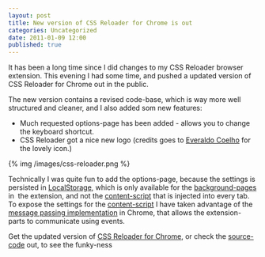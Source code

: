 ```yaml
---
layout: post
title: New version of CSS Reloader for Chrome is out
categories: Uncategorized
date: 2011-01-09 12:00
published: true
---
```


It has been a long time since I did changes to my CSS Reloader browser extension. This evening I had some time, and pushed a updated version of CSS Reloader for Chrome out in the public.

<!--more-->

The new version contains a revised code-base, which is way more well structured and cleaner, and I also added som new features:

<ul>
	<li>Much requested options-page has been added - allows you to change the keyboard shortcut.</li>
	<li>CSS Reloader got a nice new logo (credits goes to <a href="http://www.everaldo.com/crystal/">Everaldo Coelho</a> for the lovely icon.)</li>
</ul>

{% img /images/css-reloader.png %}

Technically I was quite fun to add the options-page, because the settings is persisted in <a href="http://dev.w3.org/html5/webstorage/">LocalStorage</a>, which is only available for the <a href="http://code.google.com/chrome/extensions/background_pages.html">background-pages</a> in  the extension, and not the <a href="http://code.google.com/chrome/extensions/content_scripts.html">content-script</a> that is injected into every tab. To expose the settings for the <a href="http://code.google.com/chrome/extensions/content_scripts.html">content-script</a> I have taken advantage of the <a href="http://code.google.com/chrome/extensions/messaging.html">message passing implementation</a> in Chrome, that allows the extension-parts to communicate using events.

Get the updated version of <a href="https://chrome.google.com/extensions/detail/dnfpcpfijpdhabaoieccoclghgplmpbd">CSS Reloader for Chrome</a>, or check the <a href="https://github.com/auchenberg/css-reloader">source-code</a> out, to see the funky-ness
